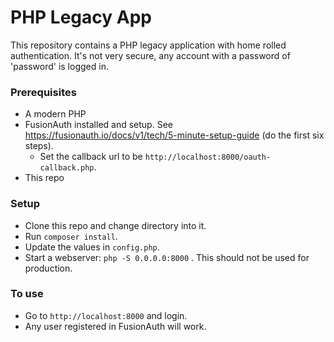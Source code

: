 # PHP Legacy App

This repository contains a PHP legacy application with home rolled authentication. It's not very secure, any account with a password of 'password' is logged in.

### Prerequisites

* A modern PHP
* FusionAuth installed and setup. See https://fusionauth.io/docs/v1/tech/5-minute-setup-guide (do the first six steps). 
  * Set the callback url to be `http://localhost:8000/oauth-callback.php`.
* This repo

### Setup

* Clone this repo and change directory into it.
* Run `composer install`.
* Update the values in `config.php`.
* Start a webserver: `php -S 0.0.0.0:8000` . This should not be used for production.

### To use

* Go to `http://localhost:8000` and login. 
* Any user registered in FusionAuth will work.
